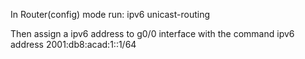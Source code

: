 In Router(config) mode run:
ipv6 unicast-routing

Then assign a ipv6 address to g0/0 interface with the command
ipv6 address 2001:db8:acad:1::1/64
